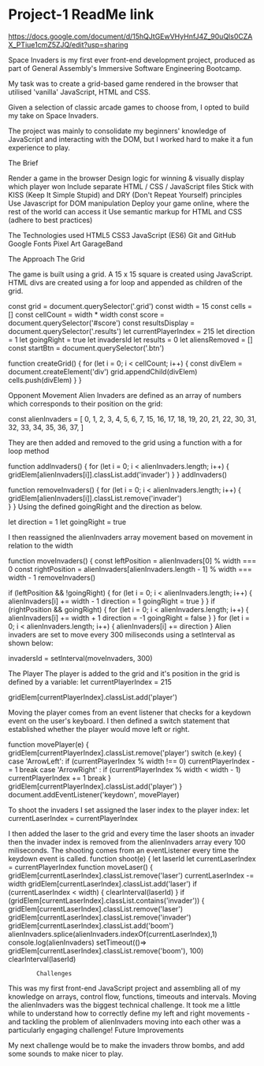 # Project-1 ReadMe link

https://docs.google.com/document/d/15hQJtGEwVHyHnfJ4Z_90uQls0CZAX_PTiue1cmZ5ZJQ/edit?usp=sharing




Space Invaders is my first ever front-end development project, produced as part of General Assembly's Immersive Software Engineering Bootcamp.

My task was to create a grid-based game rendered in the browser that utilised 'vanilla' JavaScript, HTML and CSS.

Given a selection of classic arcade games to choose from, I opted to build my take on Space Invaders.

The project was mainly to consolidate my beginners' knowledge of JavaScript and interacting with the DOM, but I worked hard to make it a fun experience to play.

The Brief

Render a game in the browser
Design logic for winning & visually display which player won
Include separate HTML / CSS / JavaScript files
Stick with KISS (Keep It Simple Stupid) and DRY (Don't Repeat Yourself) principles
Use Javascript for DOM manipulation
Deploy your game online, where the rest of the world can access it
Use semantic markup for HTML and CSS (adhere to best practices)

The Technologies used
HTML5
CSS3
JavaScript (ES6)
Git and GitHub
Google Fonts
Pixel Art
GarageBand

The Approach
The Grid

The game is built using a grid. A 15 x 15 square is created using JavaScript. HTML divs are created using a for loop and appended as children of the grid.

const grid = document.querySelector('.grid')
const width = 15
const cells = []
const cellCount = width * width
const score = document.querySelector('#score')
const resultsDisplay = document.querySelector('.results')
let currentPlayerIndex = 215
let direction = 1
let goingRight = true
let invadersId 
let results = 0
let aliensRemoved = []
const startBtn = document.querySelector('.btn')

function createGrid() {
  for (let i = 0; i < cellCount; i++) {
    const divElem = document.createElement('div') 
    grid.appendChild(divElem)
    cells.push(divElem)
  }
}


Opponent Movement
Alien Invaders are defined as an array of numbers which corresponds to their position on the grid:

const alienInvaders = [
  0, 1, 2, 3, 4, 5, 6, 7,
  15, 16, 17, 18, 19, 20, 21, 22,
  30, 31, 32, 33, 34, 35, 36, 37,
]

They are then added and removed to the grid using a function with a for loop method

function addInvaders() {
  for (let i = 0; i < alienInvaders.length; i++) {
    gridElem[alienInvaders[i]].classList.add('invader')
  }
}
addInvaders()

function removeInvaders() {
  for (let i = 0; i < alienInvaders.length; i++) {
    gridElem[alienInvaders[i]].classList.remove('invader')	
  }
}
Using the defined goingRight and the direction as below.

let direction = 1
let goingRight = true

 I  then reassigned the alienInvaders array movement based on movement in relation to the width 

function moveInvaders() {
  const leftPosition = alienInvaders[0] % width === 0
  const rightPosition = alienInvaders[alienInvaders.length - 1] % width
	  === width - 1
  removeInvaders()
  
  if (leftPosition && !goingRight) {
    for (let i = 0; i < alienInvaders.length; i++) {
      alienInvaders[i] += width - 1
      direction = 1
      goingRight = true
    }
  }
  if (rightPosition && goingRight) {
    for (let i = 0; i < alienInvaders.length; i++) {
      alienInvaders[i] += width + 1
      direction = -1
      goingRight = false
    }
  }
  for (let i = 0; i < alienInvaders.length; i++) {
    alienInvaders[i] += direction
  }
 Alien invaders are set to move every 300 miliseconds using a setInterval as shown below:

invadersId = setInterval(moveInvaders, 300)


The Player
The player is added to the grid and it's position in the grid is defined by a variable:
let currentPlayerIndex = 215

gridElem[currentPlayerIndex].classList.add('player')

Moving the player comes from an event listener that checks for a keydown event on the user's keyboard. I then defined a switch statement that established whether the player would move left or right.

function movePlayer(e) {
  gridElem[currentPlayerIndex].classList.remove('player')
  switch (e.key) {
    case 'ArrowLeft':
      if (currentPlayerIndex % width !== 0) currentPlayerIndex -= 1
      break
    case 'ArrowRight' :
      if (currentPlayerIndex % width < width - 1) currentPlayerIndex += 1
      break
  }
  gridElem[currentPlayerIndex].classList.add('player')
}
document.addEventListener('keydown', movePlayer)

To shoot the invaders I set assigned the laser index to the player index:
let currentLaserIndex = currentPlayerIndex

I then added the laser to the grid and every time the laser shoots an invader then the invader index is removed from the alienInvaders array every 100 miliseconds. The shooting comes from an eventListener every time the keydown event is called.
function shoot(e) {
  let laserId
  let currentLaserIndex = currentPlayerIndex
  function moveLaser() {
    gridElem[currentLaserIndex].classList.remove('laser')
    currentLaserIndex -= width
    gridElem[currentLaserIndex].classList.add('laser')
    if (currentLaserIndex < width) {
      clearInterval(laserId)
    }
    if (gridElem[currentLaserIndex].classList.contains('invader')) {
      gridElem[currentLaserIndex].classList.remove('laser')
      gridElem[currentLaserIndex].classList.remove('invader')
      gridElem[currentLaserIndex].classList.add('boom')
      alienInvaders.splice(alienInvaders.indexOf(currentLaserIndex),1)
      console.log(alienInvaders)
      setTimeout(()=> gridElem[currentLaserIndex].classList.remove('boom'), 100)
      clearInterval(laserId)

			Challenges
This was my first front-end JavaScript project and assembling all of my knowledge on arrays, control flow, functions, timeouts and intervals.
Moving the alienInvaders was the biggest technical challenge. It took me a little while to understand how to correctly define my left and right movements - and tackling the problem of alienInvaders moving into each other was a particularly engaging challenge!
Future Improvements

My next challenge would be to make the invaders throw bombs, and add some sounds to make nicer to play.
